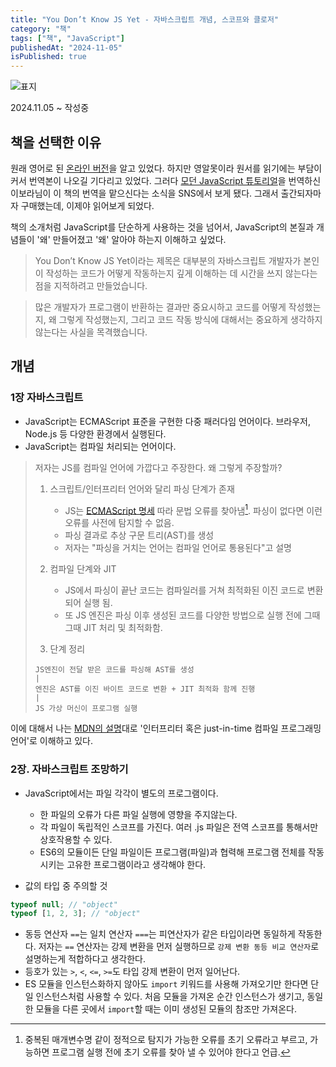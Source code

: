 ```yaml
---
title: "You Don’t Know JS Yet - 자바스크립트 개념, 스코프와 클로저"
category: "책"
tags: ["책", "JavaScript"]
publishedAt: "2024-11-05"
isPublished: true
---
```


<img src="/you-dont-know-js-yet/01.jpg" alt="표지" style="margin-left: auto; margin-right: auto; max-height: 256px"/>

2024.11.05 ~ 작성중

## 책을 선택한 이유

원래 영어로 된 [온라인 버전](https://github.com/getify/You-Dont-Know-JS)을 알고 있었다. 하지만 영알못이라 원서를 읽기에는 부담이 커서 번역본이 나오길 기다리고 있었다. 그러다 [모던 JavaScript 튜토리얼](https://ko.javascript.info/)을 번역하신 이보라님이 이 책의 번역을 맡으신다는 소식을 SNS에서 보게 됐다. 그래서 출간되자마자 구매했는데, 이제야 읽어보게 되었다.

책의 소개처럼 JavaScript를 단순하게 사용하는 것을 넘어서, JavaScript의 본질과 개념들이 '왜' 만들어졌고 '왜' 알아야 하는지 이해하고 싶었다.

> You Don’t Know JS Yet이라는 제목은 대부분의 자바스크립트 개발자가 본인이 작성하는 코드가 어떻게 작동하는지 깊게 이해하는 데 시간을 쓰지 않는다는 점을 지적하려고 만들었습니다.

> 많은 개발자가 프로그램이 반환하는 결과만 중요시하고 코드를 어떻게 작성했는지, 왜 그렇게 작성했는지, 그리고 코드 작동 방식에 대해서는 중요하게 생각하지 않는다는 사실을 목격했습니다.

## 개념

### 1장 자바스크립트

- JavaScript는 ECMAScript 표준을 구현한 다중 패러다임 언어이다. 브라우저, Node.js 등 다양한 환경에서 실행된다.
- JavaScript는 컴파일 처리되는 언어이다.

> 저자는 JS를 컴파일 언어에 가깝다고 주장한다. 왜 그렇게 주장할까?
> 
> 1. 스크립트/인터프리터 언어와 달리 파싱 단계가 존재
>     - JS는 [ECMAScript 명세](https://tc39.es/ecma262/#sec-error-handling-and-language-extensions) 따라 문법 오류를 찾아냄[^parsing]. 파싱이 없다면 이런 오류를 사전에 탐지할 수 없음.
>     - 파싱 결과로 추상 구문 트리(AST)를 생성
>     - 저자는 "파싱을 거치는 언어는 컴파일 언어로 통용된다"고 설명
> 
> 2. 컴파일 단계와 JIT
>     - JS에서 파싱이 끝난 코드는 컴파일러를 거쳐 최적화된 이진 코드로 변환되어 실행 됨.
>     - 또 JS 엔진은 파싱 이후 생성된 코드를 다양한 방법으로 실행 전에 그때그때 JIT 처리 및 최적화함.
> 3. 단계 정리
> ```
> JS엔진이 전달 받은 코드를 파싱해 AST를 생성
> |
> 엔진은 AST를 이진 바이트 코드로 변환 + JIT 최적화 함께 진행 
> |
> JS 가상 머신이 프로그램 실행
> ```

이에 대해서 나는 [MDN의 설명](https://developer.mozilla.org/ko/docs/Web/JavaScript)대로 '인터프리터 혹은 just-in-time 컴파일 프로그래밍 언어'로 이해하고 있다.

[^parsing]: 중복된 매개변수명 같이 정적으로 탐지가 가능한 오류를 초기 오류라고 부르고, 가능하면 프로그램 실행 전에 초기 오류를 찾아 낼 수 있어야 한다고 언급.

### 2장. 자바스크립트 조망하기
- JavaScript에서는 파일 각각이 별도의 프로그램이다.
  - 한 파일의 오류가 다른 파일 실행에 영향을 주지않는다.
  - 각 파일이 독립적인 스코프를 가진다. 여러 .js 파일은 전역 스코프를 통해서만 상호작용할 수 있다.
  - ES6의 모듈이든 단일 파일이든 프로그램(파일)과 협력해 프로그램 전체를 작동 시키는 고유한 프로그램이라고 생각해야 한다.

- 값의 타입 중 주의할 것

```js
typeof null; // "object"
typeof [1, 2, 3]; // "object"
```

- 동등 연산자 `==`는 일치 연산자 `===`는 피연산자가 같은 타입이라면 동일하게 작동한다. 저자는 `==` 연산자는 강제 변환을 먼저 실행하므로 `강제 변환 동등 비교 연산자`로 설명하는게 적합하다고 생각한다.
- 등호가 있는 `>`, `<`, `<=`, `>=`도 타입 강제 변환이 먼저 일어난다.
- ES 모듈을 인스턴스화하지 않아도 `import` 키워드를 사용해 가져오기만 한다면 단일 인스턴스처럼 사용할 수 있다. 처음 모듈을 가져온 순간 인스턴스가 생기고, 동일한 모듈을 다른 곳에서 `import`할 때는 이미 생성된 모듈의 참조만 가져온다.